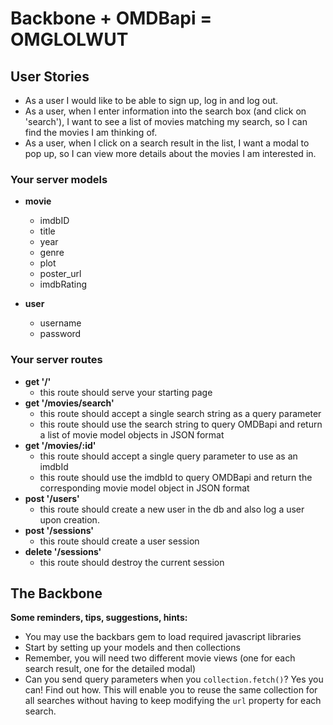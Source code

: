 # Backbone + OMDBapi = OMGLOLWUT

## User Stories

* As a user I would like to be able to sign up, log in and log out.
* As a user, when I enter information into the search box (and click on
  'search'), I want to see a list of movies matching my search, so I can find
  the movies I am thinking of.
* As a user, when I click on a search result in the list, I want a modal to pop
  up, so I can view more details about the movies I am interested in.

### Your server models

* **movie**
  * imdbID
  * title
  * year
  * genre
  * plot
  * poster_url
  * imdbRating

* **user**
  * username
  * password

### Your server routes

* **get '/'**
  * this route should serve your starting page
* **get '/movies/search'**
  * this route should accept a single search string as a query parameter
  * this route should use the search string to query OMDBapi and return a list
    of movie model objects in JSON format
* **get '/movies/:id'**
  * this route should accept a single query parameter to use as an imdbId
  * this route should use the imdbId to query OMDBapi and return the corresponding
    movie model object in JSON format
* **post '/users'**
  * this route should create a new user in the db and also log a user upon creation.
* **post '/sessions'**
  * this route should create a user session
* **delete '/sessions'**
  * this route should destroy the current session


## The Backbone

**Some reminders, tips, suggestions, hints:**

* You may use the backbars gem to load required javascript libraries
* Start by setting up your models and then collections
* Remember, you will need two different movie views (one for each search result,
  one for the detailed modal)
* Can you send query parameters when you `collection.fetch()`? Yes you can! Find
  out how. This will enable you to reuse the same collection for all searches
  without having to keep modifying the `url` property for each search.
